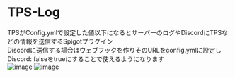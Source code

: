 # TPS-Log
TPSがConfig.ymlで設定した値以下になるとサーバーのログやDiscordにTPSなどの情報を送信するSpigotプラグイン
<br>
Discordに送信する場合はウェブフックを作りそのURLをconfig.ymlに設定しDiscord: falseをtrueにすることで使えるようになります
<br>
![image](https://user-images.githubusercontent.com/77374813/228123399-3ad2f90d-65d4-48af-a3f3-38b753a61fdd.png)
![image](https://user-images.githubusercontent.com/77374813/228123455-9eaae8dd-73f0-411d-a932-ef696741d5c2.png)
